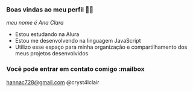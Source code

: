 ### Boas vindas ao meu perfil 🩷💮



*meu nome é Ana Clara*

- Estou estudando na Alura
- Estou me desenvolvendo na linguagem JavaScript
- Utilizo esse espaço para minha organização e compartilhamento dos meus projetos desenvolvidos

### Você pode entrar em contato comigo :mailbox

hannac728@gmail.com
@cryst4lclair
